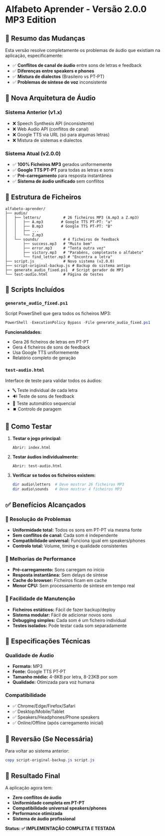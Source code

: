 # Alfabeto Aprender - Versão 2.0.0 MP3 Edition

## 🎯 Resumo das Mudanças

Esta versão resolve completamente os problemas de áudio que existiam na aplicação, especificamente:
- ✅ **Conflitos de canal de áudio** entre sons de letras e feedback
- ✅ **Diferenças entre speakers e phones** 
- ✅ **Mistura de dialectos** (Brasileiro vs PT-PT)
- ✅ **Problemas de síntese de voz** inconsistente

## 🎵 Nova Arquitetura de Áudio

### Sistema Anterior (v1.x)
- ❌ Speech Synthesis API (inconsistente)
- ❌ Web Audio API (conflitos de canal)
- ❌ Google TTS via URL (só para algumas letras)
- ❌ Mistura de sistemas e dialectos

### Sistema Atual (v2.0.0)
- ✅ **100% Ficheiros MP3** gerados uniformemente
- ✅ **Google TTS PT-PT** para todas as letras e sons
- ✅ **Pré-carregamento** para resposta instantânea
- ✅ **Sistema de áudio unificado** sem conflitos

## 📁 Estrutura de Ficheiros

```
alfabeto-aprender/
├── audio/
│   ├── letters/          # 26 ficheiros MP3 (A.mp3 a Z.mp3)
│   │   ├── A.mp3        # Google TTS PT-PT: "a"
│   │   ├── B.mp3        # Google TTS PT-PT: "B" 
│   │   ├── ...          
│   │   └── Z.mp3        
│   └── sounds/           # 4 ficheiros de feedback
│       ├── success.mp3   # "Muito bem"
│       ├── error.mp3     # "Tenta outra vez"  
│       ├── victory.mp3   # "Parabéns, completaste o alfabeto"
│       └── find_letter.mp3 # "Encontra a letra"
├── script.js             # Novo sistema (v2.0.0)
├── script-original-backup.js # Backup do sistema antigo
├── generate_audio_fixed.ps1  # Script gerador de MP3
└── test-audio.html       # Página de testes
```

## 🔧 Scripts Incluídos

### `generate_audio_fixed.ps1`
Script PowerShell que gera todos os ficheiros MP3:
```powershell
PowerShell -ExecutionPolicy Bypass -File generate_audio_fixed.ps1
```

**Funcionalidades:**
- Gera 26 ficheiros de letras em PT-PT
- Gera 4 ficheiros de sons de feedback
- Usa Google TTS uniformemente
- Relatório completo de geração

### `test-audio.html`
Interface de teste para validar todos os áudios:
- 🔤 Teste individual de cada letra
- 🔊 Teste de sons de feedback
- 🔄 Teste automático sequencial
- ⏹️ Controlo de paragem

## 🚀 Como Testar

1. **Testar o jogo principal:**
   ```
   Abrir: index.html
   ```

2. **Testar áudios individualmente:**
   ```
   Abrir: test-audio.html
   ```

3. **Verificar se todos os ficheiros existem:**
   ```powershell
   dir audio\letters  # Deve mostrar 26 ficheiros MP3
   dir audio\sounds   # Deve mostrar 4 ficheiros MP3
   ```

## ✅ Benefícios Alcançados

### 🎯 Resolução de Problemas
- **Uniformidade total:** Todos os sons em PT-PT via mesma fonte
- **Sem conflitos de canal:** Cada som é independente
- **Compatibilidade universal:** Funciona igual em speakers/phones
- **Controlo total:** Volume, timing e qualidade consistentes

### 🚀 Melhorias de Performance
- **Pré-carregamento:** Sons carregam no início
- **Resposta instantânea:** Sem delays de síntese
- **Cache do browser:** Ficheiros ficam em cache
- **Menor CPU:** Sem processamento de síntese em tempo real

### 🔧 Facilidade de Manutenção
- **Ficheiros estáticos:** Fácil de fazer backup/deploy
- **Sistema modular:** Fácil de adicionar novos sons
- **Debugging simples:** Cada som é um ficheiro individual
- **Testes isolados:** Pode testar cada som separadamente

## 🎵 Especificações Técnicas

### Qualidade de Áudio
- **Formato:** MP3
- **Fonte:** Google TTS PT-PT
- **Tamanho médio:** 4-8KB por letra, 8-23KB por som
- **Qualidade:** Otimizada para voz humana

### Compatibilidade
- ✅ Chrome/Edge/Firefox/Safari
- ✅ Desktop/Mobile/Tablet
- ✅ Speakers/Headphones/Phone speakers
- ✅ Online/Offline (após carregamento inicial)

## 🔄 Reversão (Se Necessária)

Para voltar ao sistema anterior:
```powershell
copy script-original-backup.js script.js
```

## 🎯 Resultado Final

A aplicação agora tem:
- **Zero conflitos de áudio**
- **Uniformidade completa em PT-PT**
- **Compatibilidade universal speakers/phones**
- **Performance otimizada**
- **Sistema de áudio profissional**

**Status: ✅ IMPLEMENTAÇÃO COMPLETA E TESTADA**
